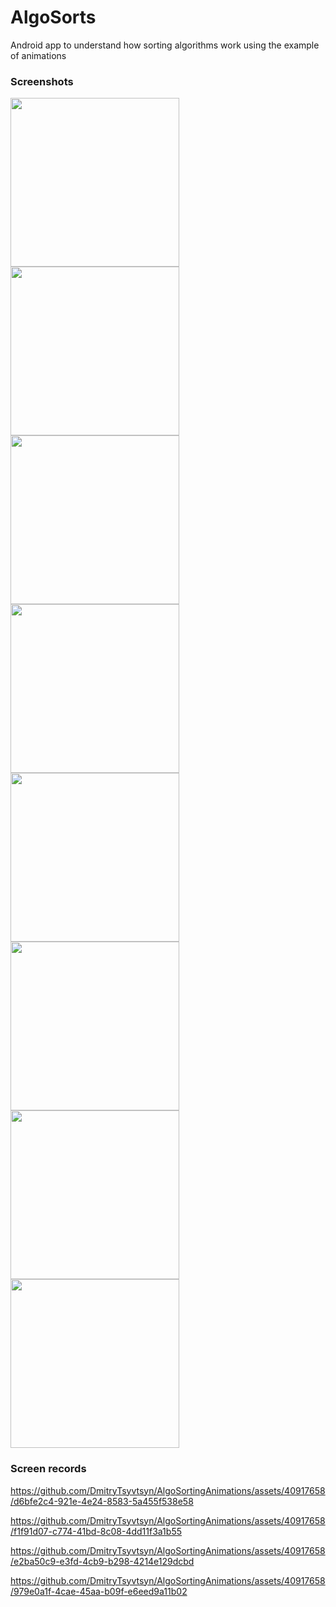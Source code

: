 # AlgoSorts

Android app to understand how sorting algorithms work using the example of animations 

### Screenshots

<img width=270 src="https://github.com/DmitryTsyvtsyn/AlgoSortingAnimations/assets/40917658/89b423a4-bad5-42c5-885c-347c347c7c1e" />
<img width=270 src="https://github.com/DmitryTsyvtsyn/AlgoSortingAnimations/assets/40917658/4cc1b795-49dd-423c-adc9-22fd69d3327c" />
<img width=270 src="https://github.com/DmitryTsyvtsyn/AlgoSortingAnimations/assets/40917658/ea1962f3-d504-4e6f-a813-18085fc75192" />
<img width=270 src="https://github.com/DmitryTsyvtsyn/AlgoSortingAnimations/assets/40917658/824921a3-e95b-45a4-b22c-81f7de801204" />
<img width=270 src="https://github.com/DmitryTsyvtsyn/AlgoSortingAnimations/assets/40917658/dba09653-356e-459d-9624-2d4b5081171b" />
<img width=270 src="https://github.com/DmitryTsyvtsyn/AlgoSortingAnimations/assets/40917658/51e6579a-c01e-4afd-a837-ae8b4c43be06" />
<img width=270 src="https://github.com/DmitryTsyvtsyn/AlgoSortingAnimations/assets/40917658/976ef63a-8dc9-4dc7-b183-edf276d58b68" />
<img width=270 src="https://github.com/DmitryTsyvtsyn/AlgoSortingAnimations/assets/40917658/afa1816e-51de-4b8c-bc52-09f37bd63872" />

### Screen records

https://github.com/DmitryTsyvtsyn/AlgoSortingAnimations/assets/40917658/d6bfe2c4-921e-4e24-8583-5a455f538e58

https://github.com/DmitryTsyvtsyn/AlgoSortingAnimations/assets/40917658/f1f91d07-c774-41bd-8c08-4dd11f3a1b55

https://github.com/DmitryTsyvtsyn/AlgoSortingAnimations/assets/40917658/e2ba50c9-e3fd-4cb9-b298-4214e129dcbd

https://github.com/DmitryTsyvtsyn/AlgoSortingAnimations/assets/40917658/979e0a1f-4cae-45aa-b09f-e6eed9a11b02

